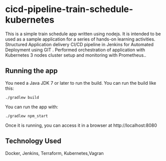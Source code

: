 # cicd-pipeline-train-schedule-kubernetes

This is a simple train schedule app written using nodejs. It is intended to be used as a sample application for a series of hands-on learning activities.
Structured Application delivery CI/CD pipeline in Jenkins for Automated Deployment using GIT .
Performed orchestration of application with Kubernetes 3 nodes cluster setup and monitoring with Prometheus..   

## Running the app

You need a Java JDK 7 or later to run the build. You can run the build like this:

    ./gradlew build

You can run the app with:

    ./gradlew npm_start

Once it is running, you can access it in a browser at http://localhost:8080

## Technology Used
Docker, Jenkins, Terraform, Kubernetes,Vagran


